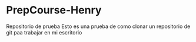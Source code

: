 # PrepCourse-Henry
Repositorio de prueba
Esto es una prueba de como clonar un repositorio de git paa trabajar en mi escritorio
